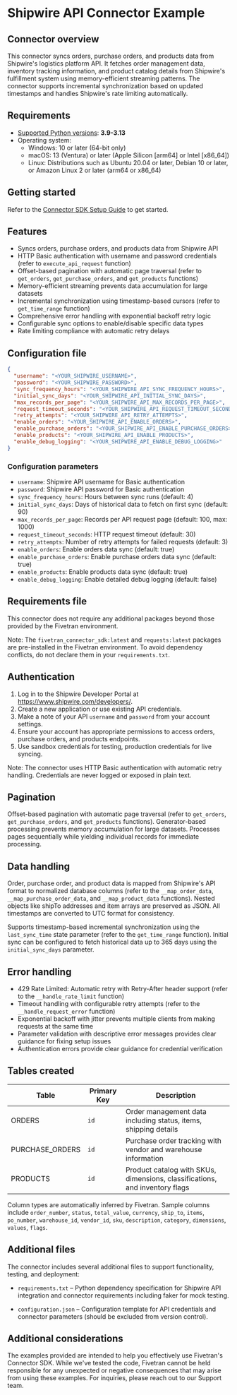 # Shipwire API Connector Example

## Connector overview

This connector syncs orders, purchase orders, and products data from Shipwire's logistics platform API. It fetches order management data, inventory tracking information, and product catalog details from Shipwire's fulfillment system using memory-efficient streaming patterns. The connector supports incremental synchronization based on updated timestamps and handles Shipwire's rate limiting automatically.

## Requirements

- [Supported Python versions](https://github.com/fivetran/fivetran_connector_sdk/blob/main/README.md#requirements): **3.9-3.13**
- Operating system:
  - Windows: 10 or later (64-bit only)
  - macOS: 13 (Ventura) or later (Apple Silicon [arm64] or Intel [x86_64])
  - Linux: Distributions such as Ubuntu 20.04 or later, Debian 10 or later, or Amazon Linux 2 or later (arm64 or x86_64)

## Getting started

Refer to the [Connector SDK Setup Guide](https://fivetran.com/docs/connectors/connector-sdk/setup-guide) to get started.

## Features

- Syncs orders, purchase orders, and products data from Shipwire API
- HTTP Basic authentication with username and password credentials (refer to `execute_api_request` function)
- Offset-based pagination with automatic page traversal (refer to `get_orders`, `get_purchase_orders`, and `get_products` functions)
- Memory-efficient streaming prevents data accumulation for large datasets
- Incremental synchronization using timestamp-based cursors (refer to `get_time_range` function)
- Comprehensive error handling with exponential backoff retry logic
- Configurable sync options to enable/disable specific data types
- Rate limiting compliance with automatic retry delays

## Configuration file

```json
{
  "username": "<YOUR_SHIPWIRE_USERNAME>",
  "password": "<YOUR_SHIPWIRE_PASSWORD>",
  "sync_frequency_hours": "<YOUR_SHIPWIRE_API_SYNC_FREQUENCY_HOURS>",
  "initial_sync_days": "<YOUR_SHIPWIRE_API_INITIAL_SYNC_DAYS>",
  "max_records_per_page": "<YOUR_SHIPWIRE_API_MAX_RECORDS_PER_PAGE>",
  "request_timeout_seconds": "<YOUR_SHIPWIRE_API_REQUEST_TIMEOUT_SECONDS>",
  "retry_attempts": "<YOUR_SHIPWIRE_API_RETRY_ATTEMPTS>",
  "enable_orders": "<YOUR_SHIPWIRE_API_ENABLE_ORDERS>",
  "enable_purchase_orders": "<YOUR_SHIPWIRE_API_ENABLE_PURCHASE_ORDERS>",
  "enable_products": "<YOUR_SHIPWIRE_API_ENABLE_PRODUCTS>",
  "enable_debug_logging": "<YOUR_SHIPWIRE_API_ENABLE_DEBUG_LOGGING>"
}
```

### Configuration parameters

- `username`: Shipwire API username for Basic authentication
- `password`: Shipwire API password for Basic authentication
- `sync_frequency_hours`: Hours between sync runs (default: 4)
- `initial_sync_days`: Days of historical data to fetch on first sync (default: 90)
- `max_records_per_page`: Records per API request page (default: 100, max: 1000)
- `request_timeout_seconds`: HTTP request timeout (default: 30)
- `retry_attempts`: Number of retry attempts for failed requests (default: 3)
- `enable_orders`: Enable orders data sync (default: true)
- `enable_purchase_orders`: Enable purchase orders data sync (default: true)
- `enable_products`: Enable products data sync (default: true)
- `enable_debug_logging`: Enable detailed debug logging (default: false)

## Requirements file

This connector does not require any additional packages beyond those provided by the Fivetran environment.

Note: The `fivetran_connector_sdk:latest` and `requests:latest` packages are pre-installed in the Fivetran environment. To avoid dependency conflicts, do not declare them in your `requirements.txt`.

## Authentication

1. Log in to the Shipwire Developer Portal at https://www.shipwire.com/developers/.
2. Create a new application or use existing API credentials.
3. Make a note of your API `username` and `password` from your account settings.
4. Ensure your account has appropriate permissions to access orders, purchase orders, and products endpoints.
5. Use sandbox credentials for testing, production credentials for live syncing.

Note: The connector uses HTTP Basic authentication with automatic retry handling. Credentials are never logged or exposed in plain text.

## Pagination

Offset-based pagination with automatic page traversal (refer to `get_orders`, `get_purchase_orders`, and `get_products` functions). Generator-based processing prevents memory accumulation for large datasets. Processes pages sequentially while yielding individual records for immediate processing.

## Data handling

Order, purchase order, and product data is mapped from Shipwire's API format to normalized database columns (refer to the `__map_order_data`, `__map_purchase_order_data`, and `__map_product_data` functions). Nested objects like shipTo addresses and item arrays are preserved as JSON. All timestamps are converted to UTC format for consistency.

Supports timestamp-based incremental synchronization using the `last_sync_time` state parameter (refer to the `get_time_range` function). Initial sync can be configured to fetch historical data up to 365 days using the `initial_sync_days` parameter.

## Error handling

- 429 Rate Limited: Automatic retry with Retry-After header support (refer to the `__handle_rate_limit` function)
- Timeout handling with configurable retry attempts (refer to the `__handle_request_error` function)
- Exponential backoff with jitter prevents multiple clients from making requests at the same time
- Parameter validation with descriptive error messages provides clear guidance for fixing setup issues
- Authentication errors provide clear guidance for credential verification

## Tables created

| Table | Primary Key | Description |
|-------|-------------|-------------|
| ORDERS | `id` | Order management data including status, items, shipping details |
| PURCHASE_ORDERS | `id` | Purchase order tracking with vendor and warehouse information |
| PRODUCTS | `id` | Product catalog with SKUs, dimensions, classifications, and inventory flags |

Column types are automatically inferred by Fivetran. Sample columns include `order_number`, `status`, `total_value`, `currency`, `ship_to`, `items`, `po_number`, `warehouse_id`, `vendor_id`, `sku`, `description`, `category`, `dimensions`, `values`, `flags`.

## Additional files

The connector includes several additional files to support functionality, testing, and deployment:

- `requirements.txt` – Python dependency specification for Shipwire API integration and connector requirements including faker for mock testing.

- `configuration.json` – Configuration template for API credentials and connector parameters (should be excluded from version control).


## Additional considerations

The examples provided are intended to help you effectively use Fivetran's Connector SDK. While we've tested the code, Fivetran cannot be held responsible for any unexpected or negative consequences that may arise from using these examples. For inquiries, please reach out to our Support team.